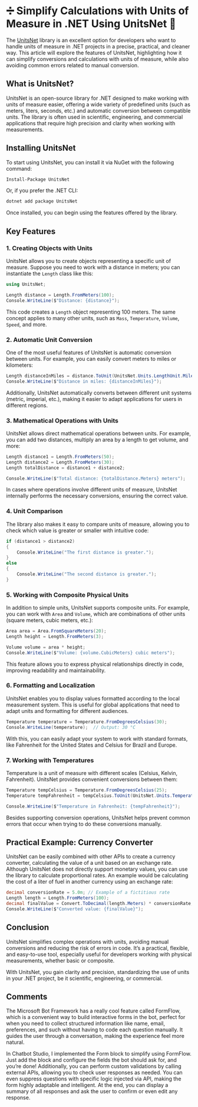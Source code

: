 # ➗ Simplify Calculations with Units of Measure in .NET Using UnitsNet 🧮

The [UnitsNet](https://github.com/angularsen/UnitsNet) library is an excellent option for developers who want to handle units of measure in .NET projects in a precise, practical, and cleaner way. This article will explore the features of UnitsNet, highlighting how it can simplify conversions and calculations with units of measure, while also avoiding common errors related to manual conversion.

## What is UnitsNet?

UnitsNet is an open-source library for .NET designed to make working with units of measure easier, offering a wide variety of predefined units (such as meters, liters, seconds, etc.) and automatic conversion between compatible units. The library is often used in scientific, engineering, and commercial applications that require high precision and clarity when working with measurements.

## Installing UnitsNet

To start using UnitsNet, you can install it via NuGet with the following command:

```bash
Install-Package UnitsNet
```

Or, if you prefer the .NET CLI:

```bash
dotnet add package UnitsNet
```

Once installed, you can begin using the features offered by the library.

## Key Features

### 1. Creating Objects with Units

UnitsNet allows you to create objects representing a specific unit of measure. Suppose you need to work with a distance in meters; you can instantiate the `Length` class like this:

```csharp
using UnitsNet;

Length distance = Length.FromMeters(100);
Console.WriteLine($"Distance: {distance}");
```

This code creates a `Length` object representing 100 meters. The same concept applies to many other units, such as `Mass`, `Temperature`, `Volume`, `Speed`, and more.

### 2. Automatic Unit Conversion

One of the most useful features of UnitsNet is automatic conversion between units. For example, you can easily convert meters to miles or kilometers:

```csharp
Length distanceInMiles = distance.ToUnit(UnitsNet.Units.LengthUnit.Mile);
Console.WriteLine($"Distance in miles: {distanceInMiles}");
```

Additionally, UnitsNet automatically converts between different unit systems (metric, imperial, etc.), making it easier to adapt applications for users in different regions.

### 3. Mathematical Operations with Units

UnitsNet allows direct mathematical operations between units. For example, you can add two distances, multiply an area by a length to get volume, and more:

```csharp
Length distance1 = Length.FromMeters(50);
Length distance2 = Length.FromMeters(30);
Length totalDistance = distance1 + distance2;

Console.WriteLine($"Total distance: {totalDistance.Meters} meters");
```

In cases where operations involve different units of measure, UnitsNet internally performs the necessary conversions, ensuring the correct value.

### 4. Unit Comparison

The library also makes it easy to compare units of measure, allowing you to check which value is greater or smaller with intuitive code:

```csharp
if (distance1 > distance2)
{
    Console.WriteLine("The first distance is greater.");
}
else
{
    Console.WriteLine("The second distance is greater.");
}
```

### 5. Working with Composite Physical Units

In addition to simple units, UnitsNet supports composite units. For example, you can work with `Area` and `Volume`, which are combinations of other units (square meters, cubic meters, etc.):

```csharp
Area area = Area.FromSquareMeters(20);
Length height = Length.FromMeters(3);

Volume volume = area * height;
Console.WriteLine($"Volume: {volume.CubicMeters} cubic meters");
```

This feature allows you to express physical relationships directly in code, improving readability and maintainability.

### 6. Formatting and Localization

UnitsNet enables you to display values formatted according to the local measurement system. This is useful for global applications that need to adapt units and formatting for different audiences.

```csharp
Temperature temperature = Temperature.FromDegreesCelsius(30);
Console.WriteLine(temperature);  // Output: 30 °C
```

With this, you can easily adapt your system to work with standard formats, like Fahrenheit for the United States and Celsius for Brazil and Europe.

### 7. Working with Temperatures

Temperature is a unit of measure with different scales (Celsius, Kelvin, Fahrenheit). UnitsNet provides convenient conversions between them:

```csharp
Temperature tempCelsius = Temperature.FromDegreesCelsius(25);
Temperature tempFahrenheit = tempCelsius.ToUnit(UnitsNet.Units.TemperatureUnit.DegreeFahrenheit);

Console.WriteLine($"Temperature in Fahrenheit: {tempFahrenheit}");
```

Besides supporting conversion operations, UnitsNet helps prevent common errors that occur when trying to do these conversions manually.

## Practical Example: Currency Converter

UnitsNet can be easily combined with other APIs to create a currency converter, calculating the value of a unit based on an exchange rate. Although UnitsNet does not directly support monetary values, you can use the library to calculate proportional rates. An example would be calculating the cost of a liter of fuel in another currency using an exchange rate:

```csharp
decimal conversionRate = 5.0m; // Example of a fictitious rate
Length length = Length.FromMeters(100);
decimal finalValue = Convert.ToDecimal(length.Meters) * conversionRate;
Console.WriteLine($"Converted value: {finalValue}");
```

## Conclusion

UnitsNet simplifies complex operations with units, avoiding manual conversions and reducing the risk of errors in code. It’s a practical, flexible, and easy-to-use tool, especially useful for developers working with physical measurements, whether basic or composite.

With UnitsNet, you gain clarity and precision, standardizing the use of units in your .NET project, be it scientific, engineering, or commercial.

## Comments

The Microsoft Bot Framework has a really cool feature called FormFlow, which is a convenient way to build interactive forms in the bot, perfect for when you need to collect structured information like name, email, preferences, and such without having to code each question manually. It guides the user through a conversation, making the experience feel more natural.

In Chatbot Studio, I implemented the Form block to simplify using FormFlow. Just add the block and configure the fields the bot should ask for, and you’re done! Additionally, you can perform custom validations by calling external APIs, allowing you to check user responses as needed. You can even suppress questions with specific logic injected via API, making the form highly adaptable and intelligent. At the end, you can display a summary of all responses and ask the user to confirm or even edit any response.
